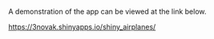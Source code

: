 A demonstration of the app can be viewed at the link below.

https://3novak.shinyapps.io/shiny_airplanes/
